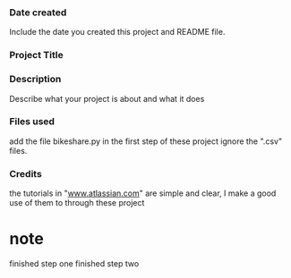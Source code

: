 ### Date created
Include the date you created this project and README file.

### Project Title


### Description
Describe what your project is about and what it does

### Files used
add the file bikeshare.py in the first step of these project
ignore the ".csv" files.

### Credits
the tutorials in "www.atlassian.com" are simple and clear, I make a good use of them to through these project

# note
finished step one
finished step two
